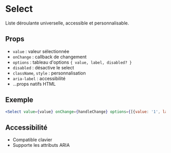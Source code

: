 # Select

Liste déroulante universelle, accessible et personnalisable.

## Props
- `value` : valeur sélectionnée
- `onChange` : callback de changement
- `options` : tableau d'options `{ value, label, disabled? }`
- `disabled` : désactive le select
- `className`, `style` : personnalisation
- `aria-label` : accessibilité
- ...props natifs HTML

## Exemple
```jsx
<Select value={value} onChange={handleChange} options={[{value: '1', label: 'Un'}]} />
```

## Accessibilité
- Compatible clavier
- Supporte les attributs ARIA 